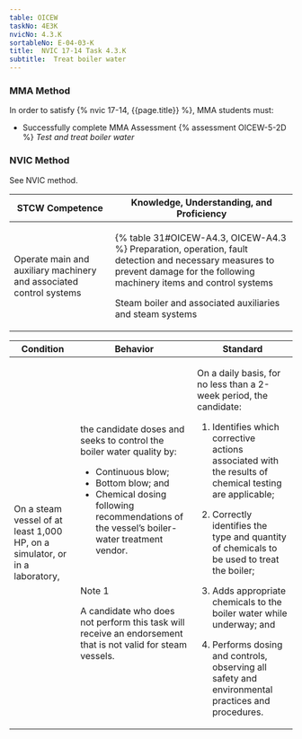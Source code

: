 ```yaml
---
table: OICEW
taskNo: 4E3K
nvicNo: 4.3.K 
sortableNo: E-04-03-K
title:  NVIC 17-14 Task 4.3.K
subtitle:  Treat boiler water
---
```



### MMA Method

In order to satisfy  {% nvic 17-14, {{page.title}}  %}, MMA students must:

* Successfully complete MMA Assessment {% assessment OICEW-5-2D %} *Test and treat boiler water*


### NVIC Method

<a onclick="togglevisibility('nvic_methods')" >See NVIC method.</a>

<div id='nvic_methods' class='hide'>

<table>
<thead>
<tr>
<th class='forty'> STCW Competence </th>
<th class='sixty'> Knowledge, Understanding, and Proficiency </th>
</tr>
</thead>




<tbody>
<tr><td markdown='1'>

Operate main and auxiliary machinery and associated control systems

</td><td markdown='1'>

{% table 31#OICEW-A4.3, OICEW-A4.3 %} Preparation, operation, fault detection and necessary measures to prevent damage for the following machinery items and control systems 

Steam boiler and associated auxiliaries and steam systems

</td></tr>


</tbody>
</table>


<table>
<thead>
<tr><th class='twenty'>  Condition </th><th class='twenty'> Behavior </th><th  class='sixty'>Standard </th></tr>
</thead>
<tbody >



<tr><td markdown='1'>

On a steam vessel of at least 1,000 HP, on a simulator, or in a laboratory,

</td><td markdown='1'>

the candidate doses and seeks to control the boiler water quality by:

* Continuous blow;
* Bottom blow; and
* Chemical dosing following recommendations of the vessel’s boiler-water treatment vendor.

<br>

<div class="tooltip" markdown='1'>

Note 1

A candidate who does not perform this task will receive an endorsement that is not valid for steam vessels.

</div>


</td><td markdown='1'>

On a daily basis, for no less than a 2-week period, the candidate:

1. Identifies which corrective actions associated with the results of chemical testing are applicable;

2. Correctly identifies the type and quantity of chemicals to be used to treat the boiler;

3. Adds appropriate chemicals to the boiler water while underway; and

4. Performs dosing and controls, observing all safety and environmental practices and procedures.

</td></tr>
</tbody>
</table>
</div>
